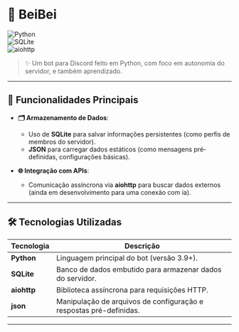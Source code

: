 # 🤖 BeiBei

![Python](https://img.shields.io/badge/Python-3.9%2B-blue)  
![SQLite](https://img.shields.io/badge/SQLite-Banco%20de%20Dados-lightgrey)  
![aiohttp](https://img.shields.io/badge/aiohttp-Async%20HTTP-red)  

> ✨ Um bot para Discord feito em Python, com foco em autonomia do servidor, e também aprendizado.

---

## 🚀 Funcionalidades Principais  
- **🗂️ Armazenamento de Dados**:  
  - Uso de **SQLite** para salvar informações persistentes (como perfis de membros do servidor).  
  - **JSON** para carregar dados estáticos (como mensagens pré-definidas, configurações básicas).  

- **🌐 Integração com APIs**:  
  - Comunicação assíncrona via **aiohttp** para buscar dados externos (ainda em desenvolvimento para uma conexão com ia).  

---

## 🛠️ Tecnologias Utilizadas  
| Tecnologia   | Descrição                                                                 |
|--------------|---------------------------------------------------------------------------|
| **Python**   | Linguagem principal do bot (versão 3.9+).                                 |
| **SQLite**   | Banco de dados embutido para armazenar dados do servidor.                 |
| **aiohttp**  | Biblioteca assíncrona para requisições HTTP.                              |
| **json**     | Manipulação de arquivos de configuração e respostas pré-definidas.        |

---  
